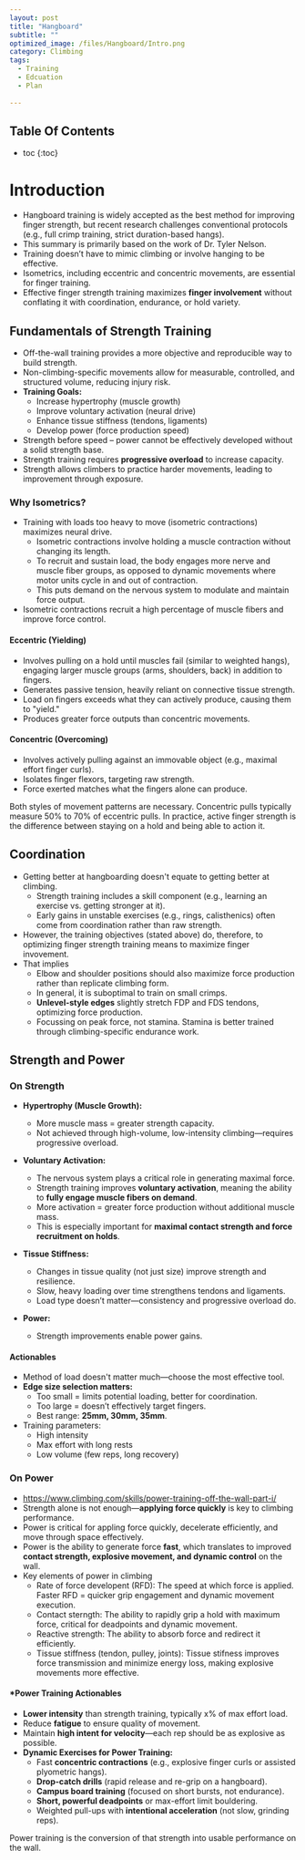 ```yaml
---
layout: post
title: "Hangboard"
subtitle: "" 
optimized_image: /files/Hangboard/Intro.png
category: Climbing
tags:
  - Training
  - Edcuation
  - Plan
  
---
```


<h2>Table Of Contents</h2>
<p style="margin-bottom:10px;"></p>

* toc
{:toc}

# Introduction 

- Hangboard training is widely accepted as the best method for improving finger strength, but recent research challenges conventional protocols (e.g., full crimp training, strict duration-based hangs).  
- This summary is primarily based on the work of Dr. Tyler Nelson.  
- Training doesn’t have to mimic climbing or involve hanging to be effective.  
- Isometrics, including eccentric and concentric movements, are essential for finger training.  
- Effective finger strength training maximizes **finger involvement** without conflating it with coordination, endurance, or hold variety.  

## Fundamentals of Strength Training

- Off-the-wall training provides a more objective and reproducible way to build strength.  
- Non-climbing-specific movements allow for measurable, controlled, and structured volume, reducing injury risk.  
- **Training Goals:**  
  - Increase hypertrophy (muscle growth)  
  - Improve voluntary activation (neural drive)  
  - Enhance tissue stiffness (tendons, ligaments)  
  - Develop power (force production speed)  
- Strength before speed – power cannot be effectively developed without a solid strength base.  
- Strength training requires **progressive overload** to increase capacity.  
- Strength allows climbers to practice harder movements, leading to improvement through exposure.  

### Why Isometrics?

- Training with loads too heavy to move (isometric contractions) maximizes neural drive.  
  - Isometric contractions involve holding a muscle contraction without changing its length.
  - To recruit and sustain load, the body engages more nerve and muscle fiber groups, as opposed to dynamic movements where motor units cycle in and out of contraction.
  - This puts demand on the nervous system to modulate and maintain force output.
- Isometric contractions recruit a high percentage of muscle fibers and improve force control.  

#### Eccentric (Yielding)

- Involves pulling on a hold until muscles fail (similar to weighted hangs), engaging larger muscle groups (arms, shoulders, back) in addition to fingers.  
- Generates passive tension, heavily reliant on connective tissue strength.  
- Load on fingers exceeds what they can actively produce, causing them to "yield."  
- Produces greater force outputs than concentric movements.  

#### Concentric (Overcoming)

- Involves actively pulling against an immovable object (e.g., maximal effort finger curls).  
- Isolates finger flexors, targeting raw strength.  
- Force exerted matches what the fingers alone can produce.  

Both styles of movement patterns are necessary. Concentric pulls typically measure 50\% to 70\% of eccentric pulls. In practice, active finger strength is the difference between staying on a hold and being able to action  it.

## Coordination 

- Getting better at hangboarding doesn't equate to getting better at climbing.
  - Strength training includes a skill component (e.g., learning an exercise vs. getting stronger at it).
  - Early gains in unstable exercises (e.g., rings, calisthenics) often come from coordination rather than raw strength.
- However, the training objectives (stated above) do, therefore, to optimizing finger strength training means to maximize finger invovement.
- That implies
  - Elbow and shoulder positions should also maximize force production rather than replicate climbing form.
  - In general, it is suboptimal to train on small crimps.
  - **Unlevel-style edges** slightly stretch FDP and FDS tendons, optimizing force production.
  - Focussing on peak force, not stamina. Stamina is better trained through climbing-specific endurance work.

## Strength and Power

### On Strength

- **Hypertrophy (Muscle Growth):**  
  - More muscle mass = greater strength capacity.  
  - Not achieved through high-volume, low-intensity climbing—requires progressive overload.  

- **Voluntary Activation:**  
  - The nervous system plays a critical role in generating maximal force.  
  - Strength training improves **voluntary activation**, meaning the ability to **fully engage muscle fibers on demand**.  
  - More activation = greater force production without additional muscle mass.  
  - This is especially important for **maximal contact strength and force recruitment on holds**.  

- **Tissue Stiffness:**  
  - Changes in tissue quality (not just size) improve strength and resilience.  
  - Slow, heavy loading over time strengthens tendons and ligaments.  
  - Load type doesn’t matter—consistency and progressive overload do.  

- **Power:**  
  - Strength improvements enable power gains.  

#### Actionables

- Method of load doesn't matter much—choose the most effective tool.  
- **Edge size selection matters:**  
  - Too small = limits potential loading, better for coordination.  
  - Too large = doesn’t effectively target fingers.  
  - Best range: **25mm, 30mm, 35mm**.  
- Training parameters:  
  - High intensity  
  - Max effort with long rests  
  - Low volume (few reps, long recovery)  

### On Power

- https://www.climbing.com/skills/power-training-off-the-wall-part-i/
- Strength alone is not enough—**applying force quickly** is key to climbing performance.
- Power is critical for appling force quickly, decelerate efficiently, and move through space effectively.
- Power is the ability to generate force **fast**, which translates to improved **contact strength, explosive movement, and dynamic control** on the wall.
- Key elements of power in climbing
  - Rate of force developent (RFD): The speed at which force is applied. Faster RFD = quicker grip engagement and dynamic movement execution.  
  - Contact sterngth: The ability to rapidly grip a hold with maximum force, critical for deadpoints and dynamic movement.  
  - Reactive strength:  The ability to absorb force and redirect it efficiently. 
  - Tissue stiffness (tendon, pulley, joints): Tissue stifness improves force transmission and minimize energy loss, making explosive movements more effective.  

#### *Power Training Actionables
- **Lower intensity** than strength training, typically x\% of max effort load.
- Reduce **fatigue** to ensure quality of movement.
- Maintain **high intent for velocity**—each rep should be as explosive as possible.
- **Dynamic Exercises for Power Training:**  
  - Fast **concentric contractions** (e.g., explosive finger curls or assisted plyometric hangs).  
  - **Drop-catch drills** (rapid release and re-grip on a hangboard).  
  - **Campus board training** (focused on short bursts, not endurance).  
  - **Short, powerful deadpoints** or max-effort limit bouldering.  
  - Weighted pull-ups with **intentional acceleration** (not slow, grinding reps).  

Power training is the conversion of that strength into usable performance on the wall.